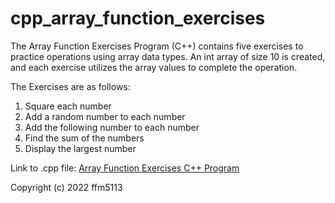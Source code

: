 # cpp_array_function_exercises
The Array Function Exercises Program (C++) contains five exercises to practice operations using array data types. An int array of size 10 is created, and each exercise utilizes the array values to complete the operation. 

The Exercises are as follows:
<ol>
<li>Square each number</li>
<li>Add a random number to each number</li>
<li>Add the following number to each number</li>
<li>Find the sum of the numbers</li>
<li>Display the largest number</li>
</ol>

Link to .cpp file: <a href="https://github.com/ffm5113/cpp_array_function_exercises/blob/main/ArrayFunctionExercises.cpp">Array Function Exercises C++ Program</a>

Copyright (c) 2022 ffm5113
